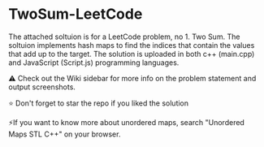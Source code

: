 # TwoSum-LeetCode

The attached soltuion is for a LeetCode problem, no 1. Two Sum.
The soltuion implements hash maps to find the indices that contain the values that add up to the target. 
The solution is uploaded in both c++ (main.cpp) and JavaScript (Script.js) programming languages.

⚠️ Check out the Wiki sidebar for more info on the problem statement and output screenshots.

⭐ Don't forget to star the repo if you liked the solution

⚡If you want to know more about unordered maps, search "Unordered Maps STL C++" on your browser.
